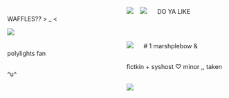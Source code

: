 ‎ ‎ ‎ ‎ ‎ ‎ ‎ ‎ ‎ ‎ ‎  ‎ ‎   ‎ ‎ ‎‎ ‎ ‎ ‎ ‎ ‎ ‎ ‎ ‎  ‎‎ ‎ ‎ ‎ ‎ ‎ ‎ ‎ ‎  ‎ ‎   ‎ ‎ ‎  ‎ ‎    ‎   ‎ ‎ ‎  ‎ ‎   ‎ ‎ ‎   ‎ ‎ ‎ ‎ ‎ ‎ ‎ ‎  ‎ ‎   ‎ ‎ ‎  ‎ ‎    ‎   ‎ ‎ ‎  ‎ ‎  ![](https://i.postimg.cc/QxgMpRXM/image-2024-10-17-164603826.png)
‎ ‎ ‎ ‎ ‎ ‎ ‎ ‎ ‎ ‎ ‎  ‎ ‎   ‎ ‎ ‎ ‎ ‎ ‎‎ ‎ ‎ ‎ ‎ ‎ ‎ ‎ ‎  ‎ ‎   ‎ ‎ ‎  ‎ ‎    ‎ ‎ ‎ ‎ ‎  ‎ ‎   ‎ ‎ ‎  ‎ ‎  ‎ ‎ ‎ ‎ ‎ ‎ ‎ ‎ ‎ ‎ ‎ ‎ ‎  ‎ ‎   ‎ ‎ ‎  ‎ ‎   ‎ ‎ ‎ ‎ ‎  ‎ ‎   ‎ ‎ ![](https://files.catbox.moe/qjnhrm.webp) ‎ ‎ ‎  ‎ ‎   DO YA LIKE WAFFLES?? > _ <

![](https://i.postimg.cc/1Xfpgyx4/image-2024-10-17-164819822.png)

‎ ‎ ‎ ‎ ‎ ‎ ‎ ‎ ‎ ‎ ‎  ‎ ‎   ‎ ‎ ‎ ‎ ‎ ‎‎ ‎ ‎ ‎ ‎ ‎ ‎ ‎ ‎  ‎ ‎   ‎ ‎ ‎  ‎ ‎    ‎ ‎ ‎ ‎ ‎  ‎ ‎   ‎ ‎ ‎  ‎ ‎  ‎ ‎ ‎ ‎ ‎ ‎ ‎ ‎ ‎ ‎ ‎ ‎ ‎  ‎ ‎   ‎ ‎ ‎  ‎ ‎   ‎ ‎ ‎ ‎ ‎  ‎ ‎   ‎ ‎ ![](https://files.catbox.moe/q94ohm.gif) ‎ ‎ ‎  ‎ ‎   # 1 marshplebow & polylights fan

‎ ‎ ‎ ‎ ‎ ‎ ‎ ‎ ‎ ‎ ‎  ‎ ‎   ‎ ‎ ‎ ‎ ‎ ‎ ‎ ‎ ‎ ‎ ‎  ‎ ‎  ‎ ‎ ‎ ‎ ‎ ‎ ‎ ‎ ‎  ‎ ‎   ‎ ‎ ‎  ‎ ‎    ‎ ‎ ‎  ‎ ‎   ‎ ‎ ‎ ‎ ‎ ‎ ‎ ‎ ‎ ‎  ‎ ‎ ‎ ‎ ‎ ‎ ‎ ‎ ‎ ‎ ‎  ‎ ‎   ‎ ‎ ‎  ‎ ‎     ‎ ‎  ‎ ‎     ‎ ‎ fictkin + syshost   ♡  minor  ,,  taken ^u^


‎ ‎ ‎ ‎ ‎ ‎ ‎ ‎ ‎ ‎ ‎  ‎ ‎   ‎ ‎ ‎‎ ‎ ‎ ‎ ‎ ‎ ‎ ‎ ‎  ‎‎ ‎ ‎ ‎ ‎ ‎ ‎ ‎ ‎  ‎ ‎   ‎ ‎ ‎  ‎ ‎    ‎   ‎ ‎ ‎  ‎ ‎   ‎ ‎ ‎   ‎ ‎ ‎ ‎ ‎ ‎ ‎ ‎  ‎ ‎   ‎ ‎ ‎  ‎ ‎    ‎   ‎ ‎ ‎  ‎ ‎  ![](https://i.postimg.cc/0Q6QDjQg/image-2024-10-17-164554644.png)‎ 
